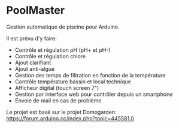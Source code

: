 # PoolMaster
Gestion automatique de piscine pour Arduino.

Il est prévu d'y faire:

- Contrôle et régulation pH (pH+ et pH-)
- Contrôle et régulation chlore
- Ajout clarifiant
- Ajout anti-algue
- Gestion des temps de filtration en fonction de la température
- Contrôle température bassin et local technique
- Afficheur digital (touch screen 7")
- Gestion par interface web pour contrôler depuis un smartphone
- Envoie de mail en cas de problème

Le projet est basé sur le projet Domogarden: https://forum.arduino.cc/index.php?topic=445581.0

